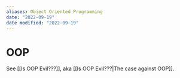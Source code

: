 ```yaml
---
aliases: Object Oriented Programming
date: "2022-09-19"
date modified: "2022-09-19"
---
```


# OOP
See [[Is OOP Evil???]], aka [[Is OOP Evil???|The case against OOP]].
